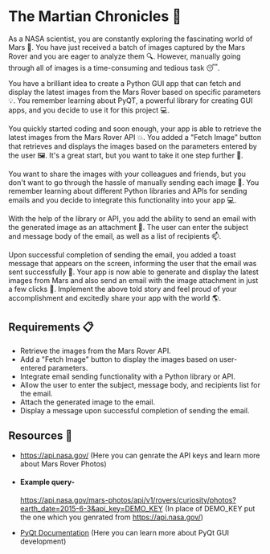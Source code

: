 
# The Martian Chronicles 🚀

As a NASA scientist, you are constantly exploring the fascinating world of Mars 🚀. You have just received a batch of images captured by the Mars Rover and you are eager to analyze them 🔍. However, manually going through all of images is a time-consuming and tedious task 😴.

You have a brilliant idea to create a Python GUI app that can fetch and display the latest images from the Mars Rover based on specific parameters 💡. You remember learning about PyQT, a powerful library for creating GUI apps, and you decide to use it for this project 💻.

You quickly started coding and soon enough, your app is able to retrieve the latest images from the Mars Rover API 💥. You added a "Fetch Image" button that retrieves and displays the images based on the parameters entered by the user 🖼️. It's a great start, but you want to take it one step further 💪.

You want to share the images with your colleagues and friends, but you don't want to go through the hassle of manually sending each image 📩. You remember learning about different Python libraries and APIs for sending emails and you decide to integrate this functionality into your app 💻.

With the help of the library or API, you add the ability to send an email with the generated image as an attachment 📎. The user can enter the subject and message body of the email, as well as a list of recipients 📫.

Upon successful completion of sending the email, you added a toast message that appears on the screen, informing the user that the email was sent successfully 🎉. Your app is now able to generate and display the latest images from Mars and also send an email with the image attachment in just a few clicks 🤩. Implement the above told story and feel proud of your accomplishment and excitedly share your app with the world 🌎.



## Requirements 📋

* Retrieve the images from the Mars Rover API.
* Add a "Fetch Image" button to display the images based on user-entered parameters.
* Integrate email sending functionality with a Python library or API.
* Allow the user to enter the subject, message body, and recipients list for the email.
* Attach the generated image to the email.
* Display a message upon successful completion of sending the email.
## Resources 📜

* https://api.nasa.gov/ (Here you can genrate the API keys and learn more about Mars Rover Photos)
* #### Example query- 
     https://api.nasa.gov/mars-photos/api/v1/rovers/curiosity/photos?earth_date=2015-6-3&api_key=DEMO_KEY (In place of DEMO_KEY put the one which you genrated from https://api.nasa.gov/)

* [PyQt Documentation](https://doc.qt.io/qtforpython/quickstart.html) (Here you can learn more about PyQt GUI development)
